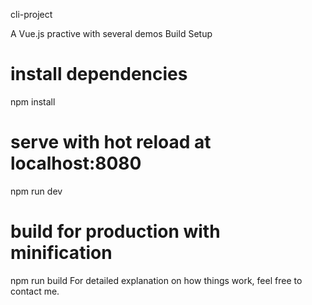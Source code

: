 cli-project

A Vue.js practive with several demos
Build Setup

# install dependencies
npm install

# serve with hot reload at localhost:8080
npm run dev

# build for production with minification
npm run build
For detailed explanation on how things work, feel free to contact me.
